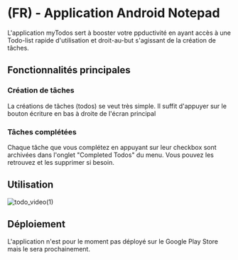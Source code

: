 # (FR) - Application Android Notepad

L'application myTodos sert à booster votre ppductivité en ayant accès à une Todo-list rapide d'utilisation et droit-au-but s'agissant de la création de tâches.

## Fonctionnalités principales

### Création de tâches
La créations de tâches (todos) se veut très simple. Il suffit d'appuyer sur le bouton écriture en bas à droite de l'écran principal

### Tâches complétées
Chaque tâche que vous complétez en appuyant sur leur checkbox sont archivées dans l'onglet "Completed Todos" du menu.
Vous pouvez les retrouvez et les supprimer si besoin.

## Utilisation
![todo_video(1)](https://user-images.githubusercontent.com/67955344/128851195-8c77cdb6-cf7f-4b2b-ab40-8d711e02547c.gif)


## Déploiement
L'application n'est pour le moment pas déployé sur le Google Play Store mais le sera prochainement.
